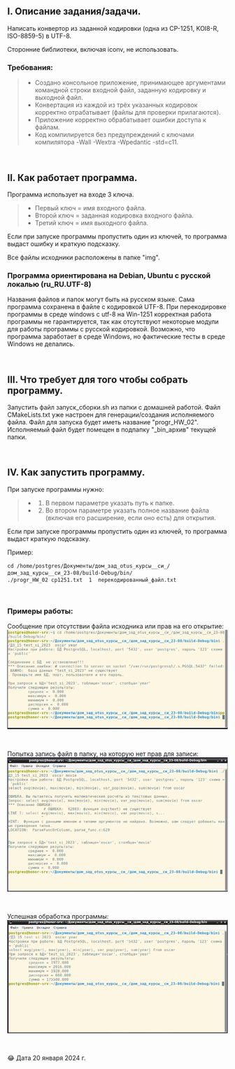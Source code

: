 ## I. Описание задания/задачи.

Написать конвертор из заданной кодировки (одна из CP-1251, KOI8-R, ISO-8859-5) в UTF-8.

Сторонние библиотеки, включая iconv, не использовать.

### Требования:
> * Создано консольное приложение, принимающее аргументами командной строки входной файл, заданную кодировку и выходной файл.
> * Конвертация из каждой из трёх указанных кодировок корректно отрабатывает (файлы для проверки прилагаются).
> * Приложение корректно обрабатывает ошибки доступа к файлам.
> * Код компилируется без предупреждений с ключами компилятора -Wall -Wextra -Wpedantic -std=c11.

<p> &nbsp; </p> 


## II. Как работает программа.

Программа использует на входе 3 ключа. 
> * Первый ключ = имя входного файла. 
> * Второй ключ = заданная кодировка входного файла.
> * Третий ключ = имя выходного файла.

Если при запуске программы пропустить один из ключей, то программа выдаст ошибку и краткую подсказку.

Все файлы исходники расположены в папке "img".

### Программа ориентирована на Debian, Ubuntu с русской локалью (ru_RU.UTF-8)

Названия файлов и папок могут быть на русском языке. Сама программа сохранена в файле с кодировкой UTF-8. 
При перекодировке программы в среде windows с utf-8 на Win-1251 корректная работа программы не гарантируется, так как  отсутствуют некоторые модули для работы программы с русской кодировкой. Возможно, что программа заработает в среде Windows, но фактические тесты в среде Windows не делались. 

<p> &nbsp; </p> 


## III. Что требует для того чтобы собрать программу.

Запустить файл запуск_сборки.sh из папки с домашней работой. Файл CMakeLists.txt уже настроен для генерации/создания исполняемого файла. 
Файл для запуска будет иметь название "progr_HW_02".
Исполняемый файл будет помещен в подпапку "_bin_архив" текущей папки.

<p> &nbsp; </p> 


## IV. Как запустить программу.

При запуске программы нужно: 
> * 1) В первом параметре указать путь к папке.
> * 2) Во втором параметре указать полное название файла (включая его расширение, если оно есть) для открытия.

Если при запуске программы пропустить один из ключей, то программа выдаст краткую подсказку.

Пример: 

```
cd /home/postgres/Документы/дом_зад_otus_курсы__си_/дом_зад_курсы__си_23-08/build-Debug/bin/
./progr_HW_02 cp1251.txt  1  перекодированный_файл.txt
```

<p> &nbsp; </p> 

### Примеры работы:

Сообщение при отсутствии файла исходника или прав на его открытие:
![Ошибка соединения с сервером](https://github.com/Sartakov-Aleksey/OTUS_2023_C07_HW/blob/main/DZ_15/img/error_connect.png)

<p> &nbsp; </p> 

Попытка запись файл в папку, на которую нет прав для записи:
![Попытка получить результаты из текстового поля](https://github.com/Sartakov-Aleksey/OTUS_2023_C07_HW/blob/main/DZ_15/img/column_as_text.png)

<p> &nbsp; </p> 

Успешная обработка программы:
![Успешная обработка](https://github.com/Sartakov-Aleksey/OTUS_2023_C07_HW/blob/main/DZ_15/img/ok.png)


<p> &nbsp; </p> 

😂 Дата 20 января 2024 г.

<p> &nbsp; </p> 
